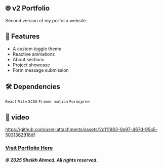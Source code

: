 ## 🌐 v2 Portfolio

Second version of my porfolio website.

## 🚀 Features

- A custom toggle theme
- Reactive animations
- About sections
- Project showcase
- Form message submission

## 🛠️ Dependencies

```React```
```Vite```
```SCSS```
```Framer motion```
```Formspree```

## 🎥 video

https://github.com/user-attachments/assets/2c111983-0e97-467d-95a5-5031362918df


###  [Visit Portfolio Here](https://sheikh-ahm.vercel.app/)


##### © 2025 Sheikh Ahmed. All rights reserved.





